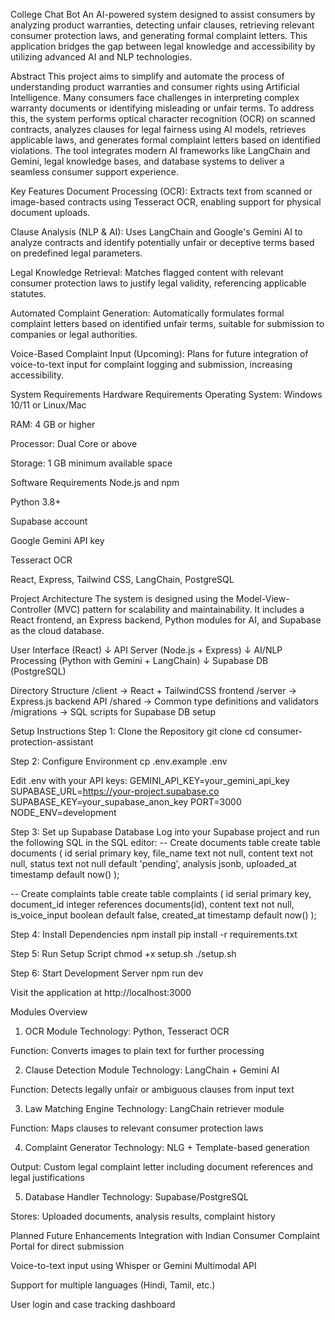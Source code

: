 College Chat Bot
An AI-powered system designed to assist consumers by analyzing product warranties, detecting unfair clauses, retrieving relevant consumer protection laws, and generating formal complaint letters. This application bridges the gap between legal knowledge and accessibility by utilizing advanced AI and NLP technologies.

Abstract
This project aims to simplify and automate the process of understanding product warranties and consumer rights using Artificial Intelligence. Many consumers face challenges in interpreting complex warranty documents or identifying misleading or unfair terms. To address this, the system performs optical character recognition (OCR) on scanned contracts, analyzes clauses for legal fairness using AI models, retrieves applicable laws, and generates formal complaint letters based on identified violations. The tool integrates modern AI frameworks like LangChain and Gemini, legal knowledge bases, and database systems to deliver a seamless consumer support experience.

Key Features
Document Processing (OCR):
Extracts text from scanned or image-based contracts using Tesseract OCR, enabling support for physical document uploads.

Clause Analysis (NLP & AI):
Uses LangChain and Google's Gemini AI to analyze contracts and identify potentially unfair or deceptive terms based on predefined legal parameters.

Legal Knowledge Retrieval:
Matches flagged content with relevant consumer protection laws to justify legal validity, referencing applicable statutes.

Automated Complaint Generation:
Automatically formulates formal complaint letters based on identified unfair terms, suitable for submission to companies or legal authorities.

Voice-Based Complaint Input (Upcoming):
Plans for future integration of voice-to-text input for complaint logging and submission, increasing accessibility.

System Requirements
Hardware Requirements
Operating System: Windows 10/11 or Linux/Mac

RAM: 4 GB or higher

Processor: Dual Core or above

Storage: 1 GB minimum available space

Software Requirements
Node.js and npm

Python 3.8+

Supabase account

Google Gemini API key

Tesseract OCR

React, Express, Tailwind CSS, LangChain, PostgreSQL

Project Architecture
The system is designed using the Model-View-Controller (MVC) pattern for scalability and maintainability. It includes a React frontend, an Express backend, Python modules for AI, and Supabase as the cloud database.

User Interface (React)
     ↓
API Server (Node.js + Express)
     ↓
AI/NLP Processing (Python with Gemini + LangChain)
     ↓
Supabase DB (PostgreSQL)


Directory Structure
/client         → React + TailwindCSS frontend
/server         → Express.js backend API
/shared         → Common type definitions and validators
/migrations     → SQL scripts for Supabase DB setup

Setup Instructions
Step 1: Clone the Repository
git clone <repository-url>
cd consumer-protection-assistant

Step 2: Configure Environment
cp .env.example .env

Edit .env with your API keys:
GEMINI_API_KEY=your_gemini_api_key
SUPABASE_URL=https://your-project.supabase.co
SUPABASE_KEY=your_supabase_anon_key
PORT=3000
NODE_ENV=development

Step 3: Set up Supabase Database
Log into your Supabase project and run the following SQL in the SQL editor:
-- Create documents table
create table documents (
  id serial primary key,
  file_name text not null,
  content text not null,
  status text not null default 'pending',
  analysis jsonb,
  uploaded_at timestamp default now()
);

-- Create complaints table
create table complaints (
  id serial primary key,
  document_id integer references documents(id),
  content text not null,
  is_voice_input boolean default false,
  created_at timestamp default now()
);

Step 4: Install Dependencies
npm install
pip install -r requirements.txt

Step 5: Run Setup Script
chmod +x setup.sh
./setup.sh

Step 6: Start Development Server
npm run dev

Visit the application at http://localhost:3000

Modules Overview
1. OCR Module
Technology: Python, Tesseract OCR

Function: Converts images to plain text for further processing

2. Clause Detection Module
Technology: LangChain + Gemini AI

Function: Detects legally unfair or ambiguous clauses from input text

3. Law Matching Engine
Technology: LangChain retriever module

Function: Maps clauses to relevant consumer protection laws

4. Complaint Generator
Technology: NLG + Template-based generation

Output: Custom legal complaint letter including document references and legal justifications

5. Database Handler
Technology: Supabase/PostgreSQL

Stores: Uploaded documents, analysis results, complaint history

Planned Future Enhancements
Integration with Indian Consumer Complaint Portal for direct submission

Voice-to-text input using Whisper or Gemini Multimodal API

Support for multiple languages (Hindi, Tamil, etc.)

User login and case tracking dashboard

